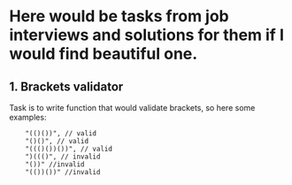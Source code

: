 # Here would be tasks from job interviews and solutions for them if I would find beautiful one.

## 1. Brackets validator

Task is to write function that would validate brackets, so here some examples:
```
    "(()())", // valid
    "()()", // valid
    "((()())())", // valid
    ")((()", // invalid
    "())" //invalid
    "(())())" //invalid
```